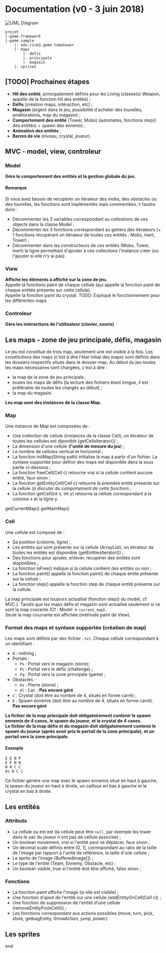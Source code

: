# Documentation (v0 - 3 juin 2018)

![UML Diagram](photo/uml.png)

```
projet
|-game.framework
|-game.sample
    |- edu.ricm3.game.tomatower
    |- maps
        |- defis  
        |- principale  
        |- magasin  
    |- sprites
```

## [TODO] Prochaines étapes
- **Hit des entité**, principalement définis pour les Living (classe(s) Weapon, appelle de la fonction hit des entités) ;
- **Défis** (création maps, intéraction, etc) ;
- **Magasin** (argent dans le jeu, possibilité d'acheter des tourelles, améliorations, map du magasin) ;
- **Comportement des entité** (Tower, Mobs) (automates, fonctions step() des entités) + spawn des ennemis ;
- **Animation des entités** ;
- **Barres de vie** (niveau, crystal, joueur).


## MVC - model, view, controleur
### Model
**Gère le comportement des entités et la gestion globale du jeu.**

#### Remarque
Si vous avez besoin de recupérer un itérateur des mobs, des obstacles ou des tourelles, les fonctions sont implémentés mais commentées, il faudra donc :
- Décommenter les 3 variables correspondant au collestions de ces objects dans la classe Model ;
- Décommenter les 3 fonctions correspondant au getters des itérateurs (+ 1 fonctions récupérant un itérateur de toutes ces entités : Mobs, Inert, Tower) ;
- Décommenter dans les constructeurs de ces entités (Mobs, Tower, Inert) la ligne permettant d'ajouter à ces collections l'instance créer (ou l'ajouter si elle n'y ai pas).

### View
**Affiche les éléments à affiché sur la zone de jeu.**  
Appelle la fonctions paint de chaque cellule (qui appelle la fonction paint de chaque entités présente sur cette cellule).  
Appelle la fonction paint du crystal.
TODO: Expliqué le fonctionnement pour les différentes maps

### Controleur
**Gère les intéractions de l'utilisateur (clavier, souris)**  


## Les maps - zone de jeu principale, défis, magasin
Le jeu est constitué de trois map, seulement une est visible à la fois.
Les constitutions des maps (c'est à dire l'état initial des maps) sont définis dans les dossiers respectifs situés dans le dossier map.
Au début du jeu toutes les maps necessaires sont chargées, c'est à dire :
- la map de la zone de jeu principale ;
- toutes les maps de défis (la lecture des fichiers étant longue, il est préférable de toutes les chargés au début) ;
- la map du magasin.

**Les map sont des instances de la classe Map.**  
### Map
Une instance de Map est composées de :
- Une collection de cellule (instances de la classe Cell), un itérateur de toutes les cellules est diponible (getCellsIterator()) ;
- La dimension d'une cellule (**l'unité de mesure du jeu**) ;
- Le nombre de cellules vertical et horizontal ;
- La fonction initMap(String path) initialise la map à partir d'un fichier. La syntaxe supportée pour définir des maps est disponible dans la sous partie ci-dessous ;
- La fonction freeCell(Cell c) retourne vrai si la cellule contient aucune entité, faux sinon ;
- La fonction getEntityCell(Cell c) retourne la première entité présente sur la cellule (*à discuter du comportement de cette fonction*) ;
- La fonction getCell(int x, int y) retourne la cellule correspondant à la colonne x et la ligne y.

getCurrentMap() getMainMap()

### Cell
Une cellule est composé de :
- Sa position (colonne, ligne) ;
- Les entités qui sont présente sur la cellule (ArrayList<Entity>), un itérateur de toutes les entités est disponible (getEntitiesIterator()) ;
- Des fonctions pour ajouter, enlever, recupérer des entités sont disponibles ;
- La fonction isFree() indique si la cellule contient des entités ou non ;
- La fonction paint() appelle la fonction paint() de chaque entité présente sur la cellule ;
- La fonction step() appelle la fonction step de chaque entité présente sur la cellule.

La map principale est toujours *actualisé* (fonction step() du model, cf: MVC.). Tandis que les maps défis et magazin sont actualisé seulement si ce sont la map courante (Cf : Model -> `current_map`).  
Seule la map courrante est affichée (méthode paint de View).

### Format des maps et syntaxe supportée (création de map)
Les maps sont définis par des fichier `.txt`. Chaque cellule correspondant à un identifiant :
- `N` : nothing ;
- Portals :
  - `Ps` : Portal vers le magazin (store);
  - `Pc` : Portal vers le défis (challenge) ;
  - `Pg` : Portal vers la zone principale (game) ;
- Obstacles :
  - `Os` : Pierre (stone) ;
  - `Ol` : Lac ; **Pas encore géré**
- `C` : Crystal (doit être au nombre de 4, situés en forme carré) ;
- `E` : Spawn ennemis (doit être au nombre de 4, situés en forme carré). **Pas encore géré**

**La fichier de la map principale doit obligatoirement contenir le spawn ennemis de 4 cases, le spawn du joueur, et le crystal de 4 cases.**  
**Le fichier de la map défis et du magazin doit obligatoirement contenir le spawn du joueur (après avoir pris le portail de la zone principale), et un portail vers la zone principale.**  

#### Exemple
```
E E N P
E E N N
N N C C
Os N C C
```
Ce fichier génère une map avec le spawn ennemis situé en haut à gauche, la spawn du joueur en haut à droite, un cailloux en bas à gauche et le crystal en bas à droite.  


## Les entités
### Attributs
- La cellule ou est est (la cellule peut être `null`, par exemple les tower dans le sac du joueur n'ont pas de cellule associée) ;
- Un boolean movement, vrai si l'entité peut se déplacer, faux sinon ;
- Un décimal scale définis entre [0, 1], correspondant au ratio de la taille de l'image par rapport à l'unité de référence, la taille d'une cellule ;
- Le sprite de l'image (BufferedImage[]) ;
- Le type de l'entité (Team, Ennemy, Obstacle, etc) ;
- Un boolean visible, true si l'entité doit être affiché, false sinon ;
### Fonctions
- La fonction paint affiche l'image (si elle est visible) ;
- Une fonction d'ajout de l'entité sur une cellule (addEntityOnCell(Cell c)) ;
- Une fonction de suppression de l'entité d'une cellule (removeEntityFromCell()) ;
- Les fonctions correspondant aux actions possibles (move, turn, pick, store, getbagEntity, throwAction, jump, power).



## Les sprites







end
